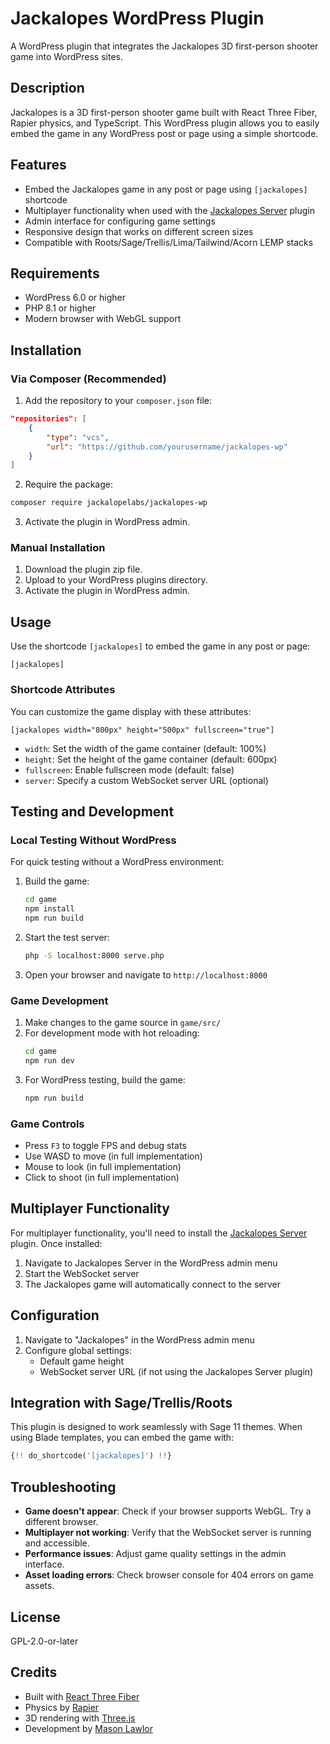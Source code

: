 # Jackalopes WordPress Plugin

A WordPress plugin that integrates the Jackalopes 3D first-person shooter game into WordPress sites.

## Description

Jackalopes is a 3D first-person shooter game built with React Three Fiber, Rapier physics, and TypeScript. This WordPress plugin allows you to easily embed the game in any WordPress post or page using a simple shortcode.

## Features

- Embed the Jackalopes game in any post or page using `[jackalopes]` shortcode
- Multiplayer functionality when used with the [Jackalopes Server](https://github.com/yourusername/jackalopes-server) plugin
- Admin interface for configuring game settings
- Responsive design that works on different screen sizes
- Compatible with Roots/Sage/Trellis/Lima/Tailwind/Acorn LEMP stacks

## Requirements

- WordPress 6.0 or higher
- PHP 8.1 or higher
- Modern browser with WebGL support

## Installation

### Via Composer (Recommended)

1. Add the repository to your `composer.json` file:

```json
"repositories": [
    {
        "type": "vcs",
        "url": "https://github.com/yourusername/jackalopes-wp"
    }
]
```

2. Require the package:

```bash
composer require jackalopelabs/jackalopes-wp
```

3. Activate the plugin in WordPress admin.

### Manual Installation

1. Download the plugin zip file.
2. Upload to your WordPress plugins directory.
3. Activate the plugin in WordPress admin.

## Usage

Use the shortcode `[jackalopes]` to embed the game in any post or page:

```
[jackalopes]
```

### Shortcode Attributes

You can customize the game display with these attributes:

```
[jackalopes width="800px" height="500px" fullscreen="true"]
```

- `width`: Set the width of the game container (default: 100%)
- `height`: Set the height of the game container (default: 600px)
- `fullscreen`: Enable fullscreen mode (default: false)
- `server`: Specify a custom WebSocket server URL (optional)

## Testing and Development

### Local Testing Without WordPress

For quick testing without a WordPress environment:

1. Build the game:
   ```bash
   cd game
   npm install
   npm run build
   ```

2. Start the test server:
   ```bash
   php -S localhost:8000 serve.php
   ```

3. Open your browser and navigate to `http://localhost:8000`

### Game Development

1. Make changes to the game source in `game/src/`
2. For development mode with hot reloading:
   ```bash
   cd game
   npm run dev
   ```
3. For WordPress testing, build the game:
   ```bash
   npm run build
   ```

### Game Controls

- Press `F3` to toggle FPS and debug stats
- Use WASD to move (in full implementation)
- Mouse to look (in full implementation)
- Click to shoot (in full implementation)

## Multiplayer Functionality

For multiplayer functionality, you'll need to install the [Jackalopes Server](https://github.com/yourusername/jackalopes-server) plugin. Once installed:

1. Navigate to Jackalopes Server in the WordPress admin menu
2. Start the WebSocket server
3. The Jackalopes game will automatically connect to the server

## Configuration

1. Navigate to "Jackalopes" in the WordPress admin menu
2. Configure global settings:
   - Default game height
   - WebSocket server URL (if not using the Jackalopes Server plugin)

## Integration with Sage/Trellis/Roots

This plugin is designed to work seamlessly with Sage 11 themes. When using Blade templates, you can embed the game with:

```php
{!! do_shortcode('[jackalopes]') !!}
```

## Troubleshooting

- **Game doesn't appear**: Check if your browser supports WebGL. Try a different browser.
- **Multiplayer not working**: Verify that the WebSocket server is running and accessible.
- **Performance issues**: Adjust game quality settings in the admin interface.
- **Asset loading errors**: Check browser console for 404 errors on game assets.

## License

GPL-2.0-or-later

## Credits

- Built with [React Three Fiber](https://github.com/pmndrs/react-three-fiber)
- Physics by [Rapier](https://github.com/pmndrs/react-three-rapier)
- 3D rendering with [Three.js](https://threejs.org/)
- Development by [Mason Lawlor](https://jackalope.io) 